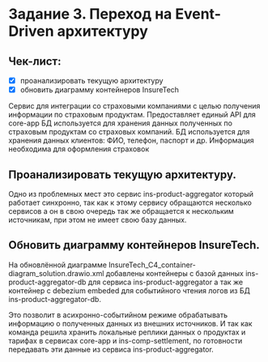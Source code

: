 # Задание 3. Переход на Event-Driven архитектуру


## Чек-лист:
- [x] проанализировать текущую архитектуру
- [x] обновить диаграмму контейнеров InsureTech

Сервис для интеграции со страховыми компаниями с целью получения информации по страховым продуктам. Предоставляет единый API для core-app
БД используется для хранения данных полученных по страховым продуктам со страховых компаний.
БД используется для хранения данных клиентов: ФИО, телефон, паспорт и др. Информация необходима для оформления страховок


## Проанализировать текущую архитектуру.
Одно из проблемных мест это сервис ins-product-aggregator который работает синхронно, так как к этому сервису обращаются несколько сервисов а он в свою очередь так же обращается к нескольким источникам, при этом не имеет свою базу данных.

## Обновить диаграмму контейнеров InsureTech. 
На обновлённой диаграмме InsureTech_C4_container-diagram_solution.drawio.xml добавлены контейнеры с базой данных ins-product-aggregator-db для сервиса ins-product-aggregator а так же контейнер с debezium embeded для событийного чтения логов из БД ins-product-aggregator-db.

Это позволит в асихронно-событийном режиме обрабатывать информацию о полученных данных из внешних источников. И так как команда решила хранить локальные реплики данных о продуктах и тарифах в сервисах core-app и ins-comp-settlement, по готовности передавать эти данные из сервиса ins-product-aggregator. 

